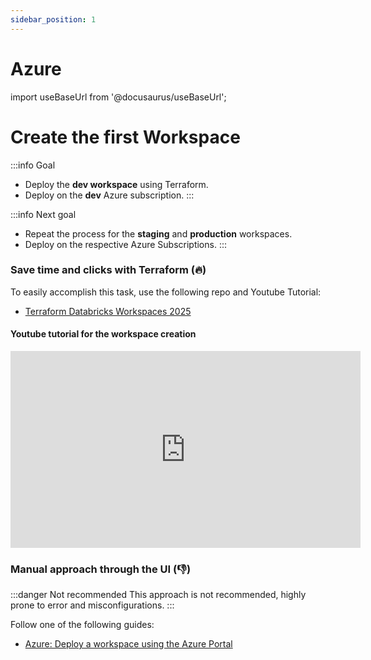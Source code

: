 ```yaml
---
sidebar_position: 1
---
```


# Azure

import useBaseUrl from '@docusaurus/useBaseUrl';

# Create the first Workspace

:::info Goal
* Deploy the **dev workspace** using Terraform.
* Deploy on the **dev** Azure subscription.
:::

:::info Next goal
* Repeat the process for the **staging** and **production** workspaces.
* Deploy on the respective Azure Subscriptions.
:::

### Save time and clicks with Terraform (🔥)

To easily accomplish this task, use the following repo and Youtube Tutorial:

* [Terraform Databricks Workspaces 2025](https://github.com/ivancalvo-dbxs/terraform-databricks-workspaces-2025)


#### Youtube tutorial for the workspace creation

<iframe
  width="560"
  height="315"
  src="https://www.youtube.com/embed/jVMgw0_Z3h8"
  title="YouTube video player"
  frameBorder="0"
  allow="accelerometer; autoplay; encrypted-media; gyroscope; picture-in-picture"
  allowFullScreen
></iframe>


### Manual approach through the UI (👎)

:::danger Not recommended
This approach is not recommended, highly prone to error and misconfigurations.
:::

Follow one of the following guides:

* [Azure: Deploy a workspace using the Azure Portal](https://learn.microsoft.com/en-us/azure/databricks/admin/workspace/create-workspace)